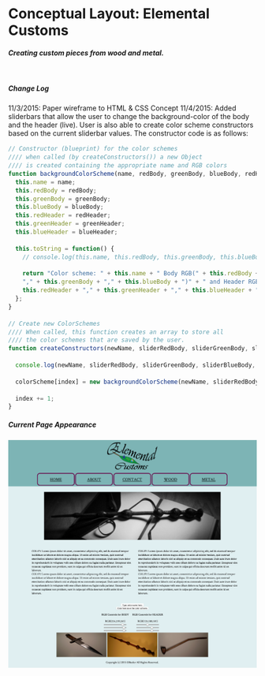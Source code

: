 
# Conceptual Layout: Elemental Customs

#### *Creating custom pieces from wood and metal.*

<br />

##### Change Log
11/3/2015: Paper wireframe to HTML & CSS Concept
11/4/2015: Added sliderbars that allow the user to change the background-color of the body and the header (live). User is also able to create color scheme constructors based on the current sliderbar values. The constructor code is as follows:

```javascript
// Constructor (blueprint) for the color schemes
//// when called (by createConstructors()) a new Object
//// is created containing the appropriate name and RGB colors
function backgroundColorScheme(name, redBody, greenBody, blueBody, redHeader, greenHeader, blueHeader) {
  this.name = name;
  this.redBody = redBody;
  this.greenBody = greenBody;
  this.blueBody = blueBody;
  this.redHeader = redHeader;
  this.greenHeader = greenHeader;
  this.blueHeader = blueHeader;

  this.toString = function() {
    // console.log(this.name, this.redBody, this.greenBody, this.blueBody, this.redHeader, this.greenHeader, this.blueHeader);

    return "Color scheme: " + this.name + " Body RGB(" + this.redBody +
    "," + this.greenBody + "," + this.blueBody + ")" + " and Header RGB(" +
    this.redHeader + "," + this.greenHeader + "," + this.blueHeader + ")";
  };
}

// Create new ColorSchemes
//// When called, this function creates an array to store all
//// the color schemes that are saved by the user.
function createConstructors(newName, sliderRedBody, sliderGreenBody, sliderBlueBody, sliderRedHeader, sliderGreenHeader, sliderBlueHeader) {

  console.log(newName, sliderRedBody, sliderGreenBody, sliderBlueBody, sliderRedHeader, sliderGreenHeader, sliderBlueHeader);

  colorScheme[index] = new backgroundColorScheme(newName, sliderRedBody, sliderGreenBody, sliderBlueBody, sliderRedHeader, sliderGreenHeader, sliderBlueHeader);

  index += 1;
}
```

##### Current Page Appearance
![Elemental Customs Website](https://github.com/mrbeewer/elemental_customs/blob/master/Elemental_Customs.png?raw=true)
